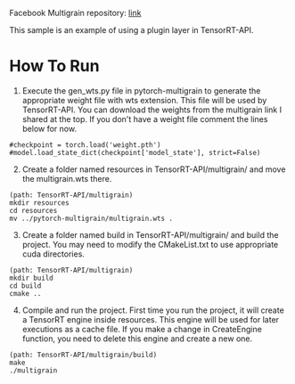 Facebook Multigrain repository: [link](https://github.com/facebookresearch/multigrain)

This sample is an example of using a plugin layer in TensorRT-API.

# How To Run

1.  Execute the gen_wts.py file in pytorch-multigrain to generate the appropriate weight file with wts extension. This file will be used by TensorRT-API. You can download the weights from the multigrain link I shared at the top. If you don't have a weight file comment the lines below for now.

~~~
#checkpoint = torch.load('weight.pth')
#model.load_state_dict(checkpoint['model_state'], strict=False)
~~~

2. Create a folder named resources in TensorRT-API/multigrain/ and move the multigrain.wts there.

~~~
(path: TensorRT-API/multigrain)
mkdir resources
cd resources
mv ../pytorch-multigrain/multigrain.wts .
~~~

3. Create a folder named build in TensorRT-API/multigrain/ and build the project. You may need to modify the CMakeList.txt to use appropriate cuda directories.

~~~
(path: TensorRT-API/multigrain)
mkdir build
cd build
cmake ..
~~~

4. Compile and run the project. First time you run the project, it will create a TensorRT engine inside resources. This engine will be used for later executions as a cache file. If you make a change in CreateEngine function, you need to delete this engine and create a new one.

~~~
(path: TensorRT-API/multigrain/build)
make
./multigrain
~~~
